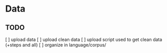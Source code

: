# Data

## TODO

[ ] upload data
[ ] upload clean data
[ ] upload script used to get clean data (+steps and all)
[ ] organize in language/corpus/
